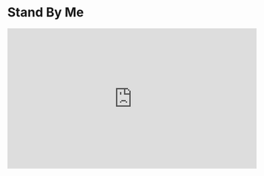 <h1>Stand By Me</h1>

<iframe width="560" height="315" src="https://www.youtube.com/embed/eURmm0SXS9Y" frameborder="0" allow="accelerometer; autoplay; encrypted-media; gyroscope; picture-in-picture" allowfullscreen></iframe>
